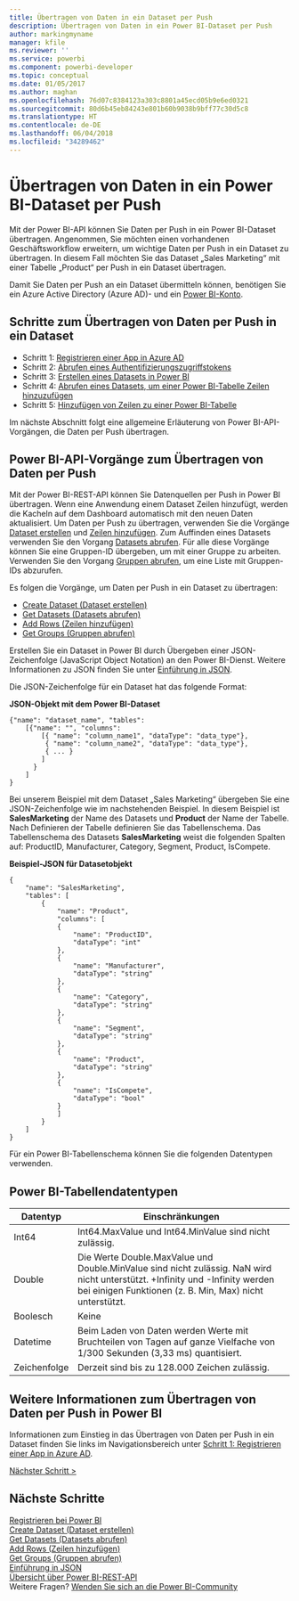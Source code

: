 ```yaml
---
title: Übertragen von Daten in ein Dataset per Push
description: Übertragen von Daten in ein Power BI-Dataset per Push
author: markingmyname
manager: kfile
ms.reviewer: ''
ms.service: powerbi
ms.component: powerbi-developer
ms.topic: conceptual
ms.date: 01/05/2017
ms.author: maghan
ms.openlocfilehash: 76d07c8384123a303c8801a45ecd05b9e6ed0321
ms.sourcegitcommit: 80d6b45eb84243e801b60b9038b9bff77c30d5c8
ms.translationtype: HT
ms.contentlocale: de-DE
ms.lasthandoff: 06/04/2018
ms.locfileid: "34289462"
---
```

# <a name="push-data-into-a-power-bi-dataset"></a>Übertragen von Daten in ein Power BI-Dataset per Push
Mit der Power BI-API können Sie Daten per Push in ein Power BI-Dataset übertragen. Angenommen, Sie möchten einen vorhandenen Geschäftsworkflow erweitern, um wichtige Daten per Push in ein Dataset zu übertragen. In diesem Fall möchten Sie das Dataset „Sales Marketing“ mit einer Tabelle „Product“ per Push in ein Dataset übertragen.

Damit Sie Daten per Push an ein Dataset übermitteln können, benötigen Sie ein Azure Active Directory (Azure AD)- und ein [Power BI-Konto](create-an-azure-active-directory-tenant.md).

## <a name="steps-to-push-data-into-a-dataset"></a>Schritte zum Übertragen von Daten per Push in ein Dataset
* Schritt 1: [Registrieren einer App in Azure AD](walkthrough-push-data-register-app-with-azure-ad.md)
* Schritt 2: [Abrufen eines Authentifizierungszugriffstokens](walkthrough-push-data-get-token.md)
* Schritt 3: [Erstellen eines Datasets in Power BI](walkthrough-push-data-create-dataset.md)
* Schritt 4: [Abrufen eines Datasets, um einer Power BI-Tabelle Zeilen hinzuzufügen](walkthrough-push-data-get-datasets.md)
* Schritt 5: [Hinzufügen von Zeilen zu einer Power BI-Tabelle](walkthrough-push-data-add-rows.md)

Im nächste Abschnitt folgt eine allgemeine Erläuterung von Power BI-API-Vorgängen, die Daten per Push übertragen.

## <a name="power-bi-api-operations-to-push-data"></a>Power BI-API-Vorgänge zum Übertragen von Daten per Push
Mit der Power BI-REST-API können Sie Datenquellen per Push in Power BI übertragen. Wenn eine Anwendung einem Dataset Zeilen hinzufügt, werden die Kacheln auf dem Dashboard automatisch mit den neuen Daten aktualisiert. Um Daten per Push zu übertragen, verwenden Sie die Vorgänge [Dataset erstellen](https://msdn.microsoft.com/library/mt203562.aspx) und [Zeilen hinzufügen](https://msdn.microsoft.com/library/mt203561.aspx). Zum Auffinden eines Datasets verwenden Sie den Vorgang [Datasets abrufen](https://msdn.microsoft.com/library/mt203567.aspx). Für alle diese Vorgänge können Sie eine Gruppen-ID übergeben, um mit einer Gruppe zu arbeiten. Verwenden Sie den Vorgang [Gruppen abrufen](https://msdn.microsoft.com/library/mt243842.aspx), um eine Liste mit Gruppen-IDs abzurufen.

Es folgen die Vorgänge, um Daten per Push in ein Dataset zu übertragen:

* [Create Dataset (Dataset erstellen)](https://msdn.microsoft.com/library/mt203562.aspx)
* [Get Datasets (Datasets abrufen)](https://msdn.microsoft.com/library/mt203567.aspx)
* [Add Rows (Zeilen hinzufügen)](https://msdn.microsoft.com/library/mt203561.aspx)
* [Get Groups (Gruppen abrufen)](https://msdn.microsoft.com/library/mt243842.aspx)

Erstellen Sie ein Dataset in Power BI durch Übergeben einer JSON-Zeichenfolge (JavaScript Object Notation) an den Power BI-Dienst. Weitere Informationen zu JSON finden Sie unter [Einführung in JSON](http://json.org/).

Die JSON-Zeichenfolge für ein Dataset hat das folgende Format:

**JSON-Objekt mit dem Power BI-Dataset**

    {"name": "dataset_name", "tables":
        [{"name": "", "columns":
            [{ "name": "column_name1", "dataType": "data_type"},
             { "name": "column_name2", "dataType": "data_type"},
             { ... }
            ]
          }
        ]
    }

Bei unserem Beispiel mit dem Dataset „Sales Marketing“ übergeben Sie eine JSON-Zeichenfolge wie im nachstehenden Beispiel. In diesem Beispiel ist **SalesMarketing** der Name des Datasets und **Product** der Name der Tabelle. Nach Definieren der Tabelle definieren Sie das Tabellenschema. Das Tabellenschema des Datasets **SalesMarketing** weist die folgenden Spalten auf: ProductID, Manufacturer, Category, Segment, Product, IsCompete.

**Beispiel-JSON für Datasetobjekt**

    {
        "name": "SalesMarketing",
        "tables": [
            {
                "name": "Product",
                "columns": [
                {
                    "name": "ProductID",
                    "dataType": "int"
                },
                {
                    "name": "Manufacturer",
                    "dataType": "string"
                },
                {
                    "name": "Category",
                    "dataType": "string"
                },
                {
                    "name": "Segment",
                    "dataType": "string"
                },
                {
                    "name": "Product",
                    "dataType": "string"
                },
                {
                    "name": "IsCompete",
                    "dataType": "bool"
                }
                ]
            }
        ]
    }

Für ein Power BI-Tabellenschema können Sie die folgenden Datentypen verwenden.

## <a name="power-bi-table-data-types"></a>Power BI-Tabellendatentypen
| **Datentyp** | **Einschränkungen** |
| --- | --- |
| Int64 |Int64.MaxValue und Int64.MinValue sind nicht zulässig. |
| Double |Die Werte Double.MaxValue und Double.MinValue sind nicht zulässig. NaN wird nicht unterstützt. +Infinity und -Infinity werden bei einigen Funktionen (z. B. Min, Max) nicht unterstützt. |
| Boolesch |Keine |
| Datetime |Beim Laden von Daten werden Werte mit Bruchteilen von Tagen auf ganze Vielfache von 1/300 Sekunden (3,33 ms) quantisiert. |
| Zeichenfolge |Derzeit sind bis zu 128.000 Zeichen zulässig. |

## <a name="learn-more-about-pushing-data-into-power-bi"></a>Weitere Informationen zum Übertragen von Daten per Push in Power BI
Informationen zum Einstieg in das Übertragen von Daten per Push in ein Dataset finden Sie links im Navigationsbereich unter [Schritt 1: Registrieren einer App in Azure AD](walkthrough-push-data-register-app-with-azure-ad.md).

[Nächster Schritt >](walkthrough-push-data-register-app-with-azure-ad.md)

## <a name="next-steps"></a>Nächste Schritte
[Registrieren bei Power BI](create-an-azure-active-directory-tenant.md)  
[Create Dataset (Dataset erstellen)](https://msdn.microsoft.com/library/mt203562.aspx)  
[Get Datasets (Datasets abrufen)](https://msdn.microsoft.com/library/mt203567.aspx)  
[Add Rows (Zeilen hinzufügen)](https://msdn.microsoft.com/library/mt203561.aspx)  
[Get Groups (Gruppen abrufen)](https://msdn.microsoft.com/library/mt243842.aspx)  
[Einführung in JSON](http://json.org/)  
[Übersicht über Power BI-REST-API](overview-of-power-bi-rest-api.md)  
Weitere Fragen? [Wenden Sie sich an die Power BI-Community](http://community.powerbi.com/)

